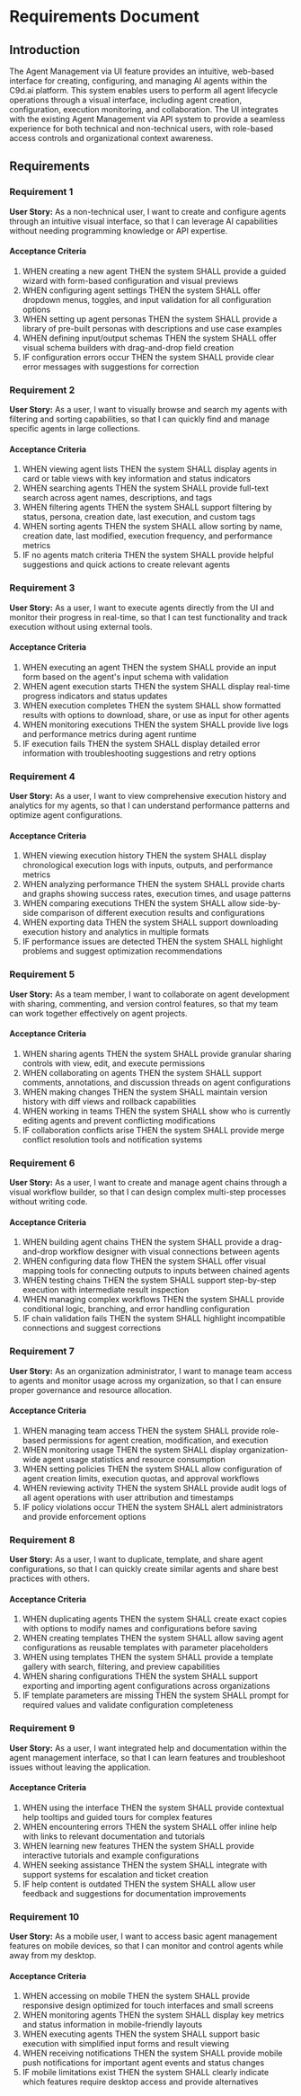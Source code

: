 # Requirements Document

## Introduction

The Agent Management via UI feature provides an intuitive, web-based interface for creating, configuring, and managing AI agents within the C9d.ai platform. This system enables users to perform all agent lifecycle operations through a visual interface, including agent creation, configuration, execution monitoring, and collaboration. The UI integrates with the existing Agent Management via API system to provide a seamless experience for both technical and non-technical users, with role-based access controls and organizational context awareness.

## Requirements

### Requirement 1

**User Story:** As a non-technical user, I want to create and configure agents through an intuitive visual interface, so that I can leverage AI capabilities without needing programming knowledge or API expertise.

#### Acceptance Criteria

1. WHEN creating a new agent THEN the system SHALL provide a guided wizard with form-based configuration and visual previews
2. WHEN configuring agent settings THEN the system SHALL offer dropdown menus, toggles, and input validation for all configuration options
3. WHEN setting up agent personas THEN the system SHALL provide a library of pre-built personas with descriptions and use case examples
4. WHEN defining input/output schemas THEN the system SHALL offer visual schema builders with drag-and-drop field creation
5. IF configuration errors occur THEN the system SHALL provide clear error messages with suggestions for correction

### Requirement 2

**User Story:** As a user, I want to visually browse and search my agents with filtering and sorting capabilities, so that I can quickly find and manage specific agents in large collections.

#### Acceptance Criteria

1. WHEN viewing agent lists THEN the system SHALL display agents in card or table views with key information and status indicators
2. WHEN searching agents THEN the system SHALL provide full-text search across agent names, descriptions, and tags
3. WHEN filtering agents THEN the system SHALL support filtering by status, persona, creation date, last execution, and custom tags
4. WHEN sorting agents THEN the system SHALL allow sorting by name, creation date, last modified, execution frequency, and performance metrics
5. IF no agents match criteria THEN the system SHALL provide helpful suggestions and quick actions to create relevant agents

### Requirement 3

**User Story:** As a user, I want to execute agents directly from the UI and monitor their progress in real-time, so that I can test functionality and track execution without using external tools.

#### Acceptance Criteria

1. WHEN executing an agent THEN the system SHALL provide an input form based on the agent's input schema with validation
2. WHEN agent execution starts THEN the system SHALL display real-time progress indicators and status updates
3. WHEN execution completes THEN the system SHALL show formatted results with options to download, share, or use as input for other agents
4. WHEN monitoring executions THEN the system SHALL provide live logs and performance metrics during agent runtime
5. IF execution fails THEN the system SHALL display detailed error information with troubleshooting suggestions and retry options

### Requirement 4

**User Story:** As a user, I want to view comprehensive execution history and analytics for my agents, so that I can understand performance patterns and optimize agent configurations.

#### Acceptance Criteria

1. WHEN viewing execution history THEN the system SHALL display chronological execution logs with inputs, outputs, and performance metrics
2. WHEN analyzing performance THEN the system SHALL provide charts and graphs showing success rates, execution times, and usage patterns
3. WHEN comparing executions THEN the system SHALL allow side-by-side comparison of different execution results and configurations
4. WHEN exporting data THEN the system SHALL support downloading execution history and analytics in multiple formats
5. IF performance issues are detected THEN the system SHALL highlight problems and suggest optimization recommendations

### Requirement 5

**User Story:** As a team member, I want to collaborate on agent development with sharing, commenting, and version control features, so that my team can work together effectively on agent projects.

#### Acceptance Criteria

1. WHEN sharing agents THEN the system SHALL provide granular sharing controls with view, edit, and execute permissions
2. WHEN collaborating on agents THEN the system SHALL support comments, annotations, and discussion threads on agent configurations
3. WHEN making changes THEN the system SHALL maintain version history with diff views and rollback capabilities
4. WHEN working in teams THEN the system SHALL show who is currently editing agents and prevent conflicting modifications
5. IF collaboration conflicts arise THEN the system SHALL provide merge conflict resolution tools and notification systems

### Requirement 6

**User Story:** As a user, I want to create and manage agent chains through a visual workflow builder, so that I can design complex multi-step processes without writing code.

#### Acceptance Criteria

1. WHEN building agent chains THEN the system SHALL provide a drag-and-drop workflow designer with visual connections between agents
2. WHEN configuring data flow THEN the system SHALL offer visual mapping tools for connecting outputs to inputs between chained agents
3. WHEN testing chains THEN the system SHALL support step-by-step execution with intermediate result inspection
4. WHEN managing complex workflows THEN the system SHALL provide conditional logic, branching, and error handling configuration
5. IF chain validation fails THEN the system SHALL highlight incompatible connections and suggest corrections

### Requirement 7

**User Story:** As an organization administrator, I want to manage team access to agents and monitor usage across my organization, so that I can ensure proper governance and resource allocation.

#### Acceptance Criteria

1. WHEN managing team access THEN the system SHALL provide role-based permissions for agent creation, modification, and execution
2. WHEN monitoring usage THEN the system SHALL display organization-wide agent usage statistics and resource consumption
3. WHEN setting policies THEN the system SHALL allow configuration of agent creation limits, execution quotas, and approval workflows
4. WHEN reviewing activity THEN the system SHALL provide audit logs of all agent operations with user attribution and timestamps
5. IF policy violations occur THEN the system SHALL alert administrators and provide enforcement options

### Requirement 8

**User Story:** As a user, I want to duplicate, template, and share agent configurations, so that I can quickly create similar agents and share best practices with others.

#### Acceptance Criteria

1. WHEN duplicating agents THEN the system SHALL create exact copies with options to modify names and configurations before saving
2. WHEN creating templates THEN the system SHALL allow saving agent configurations as reusable templates with parameter placeholders
3. WHEN using templates THEN the system SHALL provide a template gallery with search, filtering, and preview capabilities
4. WHEN sharing configurations THEN the system SHALL support exporting and importing agent configurations across organizations
5. IF template parameters are missing THEN the system SHALL prompt for required values and validate configuration completeness

### Requirement 9

**User Story:** As a user, I want integrated help and documentation within the agent management interface, so that I can learn features and troubleshoot issues without leaving the application.

#### Acceptance Criteria

1. WHEN using the interface THEN the system SHALL provide contextual help tooltips and guided tours for complex features
2. WHEN encountering errors THEN the system SHALL offer inline help with links to relevant documentation and tutorials
3. WHEN learning new features THEN the system SHALL provide interactive tutorials and example configurations
4. WHEN seeking assistance THEN the system SHALL integrate with support systems for escalation and ticket creation
5. IF help content is outdated THEN the system SHALL allow user feedback and suggestions for documentation improvements

### Requirement 10

**User Story:** As a mobile user, I want to access basic agent management features on mobile devices, so that I can monitor and control agents while away from my desktop.

#### Acceptance Criteria

1. WHEN accessing on mobile THEN the system SHALL provide responsive design optimized for touch interfaces and small screens
2. WHEN monitoring agents THEN the system SHALL display key metrics and status information in mobile-friendly layouts
3. WHEN executing agents THEN the system SHALL support basic execution with simplified input forms and result viewing
4. WHEN receiving notifications THEN the system SHALL provide mobile push notifications for important agent events and status changes
5. IF mobile limitations exist THEN the system SHALL clearly indicate which features require desktop access and provide alternatives